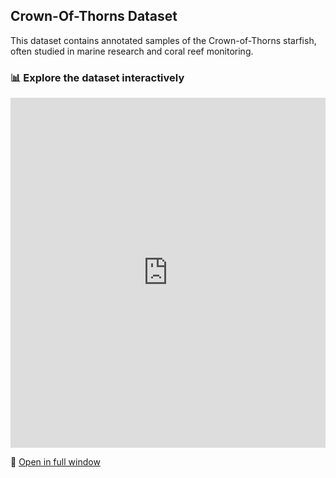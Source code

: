 ## Crown-Of-Thorns Dataset

This dataset contains annotated samples of the Crown-of-Thorns starfish, often studied in marine research and coral reef monitoring.

### 📊 Explore the dataset interactively

<iframe
  src="https://huggingface.co/datasets/Prasanna18/Crown-Of-Thorns/embed/viewer/default/train"
  frameborder="0"
  width="100%"
  height="560px"
></iframe>

🔗 [Open in full window](https://huggingface.co/datasets/Prasanna18/Crown-Of-Thorns/viewer/default/train)
